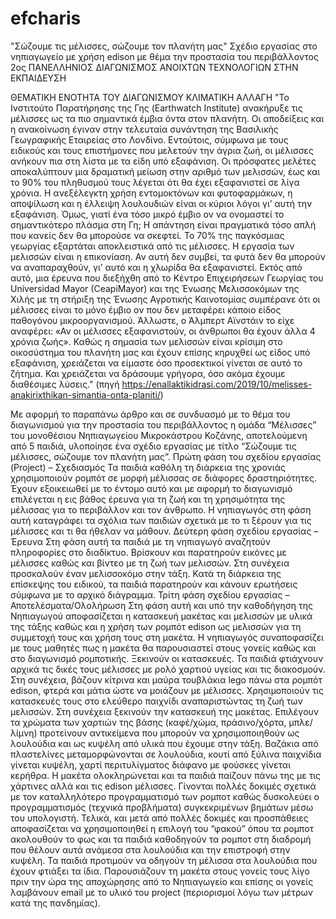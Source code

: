 # efcharis
"Σώζουμε τις μέλισσες, σώζουμε τον πλανήτη μας"
Σχέδιο εργασίας στο νηπιαγωγείο με χρήση edison με θέμα την προστασία του περιβάλλοντος
2ος ΠΑΝΕΛΛΗΝΙΟΣ ΔΙΑΓΩΝΙΣΜΟΣ ΑΝΟΙΧΤΩΝ ΤΕΧΝΟΛΟΓΙΩΝ ΣΤΗΝ ΕΚΠΑΙΔΕΥΣΗ

ΘΕΜΑΤΙΚΗ ΕΝΟΤΗΤΑ ΤΟΥ ΔΙΑΓΩΝΙΣΜΟΥ
ΚΛΙΜΑΤΙΚΗ ΑΛΛΑΓΗ
"Το Ινστιτούτο Παρατήρησης της Γης (Earthwatch Institute) ανακήρυξε τις μέλισσες ως τα πιο σημαντικά έμβια όντα στον πλανήτη. Οι αποδείξεις και η ανακοίνωση έγιναν στην τελευταία συνάντηση της Βασιλικής Γεωγραφικής Εταιρείας στο Λονδίνο. Εντούτοις, σύμφωνα με τους ειδικούς και τους επιστήμονες που μελετούν την άγρια ζωή, οι μέλισσες ανήκουν πια στη λίστα με τα είδη υπό εξαφάνιση.
Οι πρόσφατες μελέτες αποκαλύπτουν μια δραματική μείωση στην αριθμό των μελισσών, έως και το 90% του πληθυσμού τους λέγεται ότι θα έχει εξαφανιστεί σε λίγα χρόνια. Η ανεξέλεγκτη χρήση εντομοκτόνων και φυτοφαρμάκων, η αποψίλωση και η έλλειψη λουλουδιών είναι οι κύριοι λόγοι γι’ αυτή την εξαφάνιση.
Όμως, γιατί ένα τόσο μικρό έμβιο ον να ονομαστεί το σημαντικότερο πλάσμα στη Γη; Η απάντηση είναι πραγματικά τόσο απλή που κανείς δεν θα μπορούσε να σκεφτεί. Το 70% της παγκόσμιας γεωργίας εξαρτάται αποκλειστικά από τις μέλισσες.
Η εργασία των μελισσών είναι η επικονίαση. Αν αυτή δεν συμβεί, τα φυτά δεν θα μπορούν να αναπαραχθούν, γι’ αυτό και η χλωρίδα θα εξαφανιστεί. Εκτός από αυτό, μια έρευνα που διεξήχθη από το Κέντρο Επιχειρήσεων Γεωργίας του Universidad Mayor (CeapiMayor) και της Ένωσης Μελισσοκόμων της Χιλής με τη στήριξη της Ένωσης Αγροτικής Καινοτομίας συμπέρανε ότι οι μέλισσες είναι το μόνο έμβιο ον που δεν μεταφέρει κάποιο είδος παθογόνου μικροοργανισμού.
Άλλωστε, ο Άλμπερτ Αϊνστάιν το είχε αναφέρει: «Αν οι μέλισσες εξαφανιστούν, οι άνθρωποι θα έχουν άλλα 4 χρόνια ζωής». Καθώς η σημασία των μελισσών είναι κρίσιμη στο οικοσύστημα του πλανήτη μας και έχουν επίσης κηρυχθεί ως είδος υπό εξαφάνιση, χρειάζεται να είμαστε όσο προσεκτικοί γίνεται σε αυτό το ζήτημα. Και χρειάζεται να δράσουμε γρήγορα, όσο ακόμα έχουμε διαθέσιμες λύσεις." (πηγή https://enallaktikidrasi.com/2019/10/melisses-anakirixthikan-simantia-onta-planiti/)

Με αφορμή το παραπάνω άρθρο και σε συνδυασμό με το θέμα  του διαγωνισμού για την προστασία του περιβάλλοντος η ομάδα “Μέλισσες” του μονοθέσιου Νηπιαγωγείου Μικροκάστρου Κοζάνης, αποτελούμενη από 5 παιδιά, υλοποίησε ένα σχέδιο εργασίας με τίτλο “Σώζουμε τις μέλισσες, σώζουμε τον πλανήτη μας”. 
 Πρώτη φάση του σχεδίου εργασίας (Project) – Σχεδιασμός
Τα παιδιά καθόλη τη διάρκεια της χρονιάς χρησιμοποιούν ρομπότ σε μορφή μέλισσας σε διάφορες δραστηριότητες. Έχουν εξοικειωθεί με το έντομο αυτό και με αφορμή το διαγωνισμό επιλέγεται η εις βάθος έρευνα για τη ζωή και τη χρησιμότητα της μέλισσας για το περιβάλλον και τον άνθρωπο.
Η νηπιαγωγός στη φάση αυτή καταγράφει τα σχόλια των παιδιών σχετικά με το τι ξέρουν για τις μέλισσες και τι θα ήθελαν να μάθουν. 
Δεύτερη φάση σχεδίου εργασίας – Έρευνα
Στη φάση αυτή τα παιδιά με τη νηπιαγωγό αναζητούν πληροφορίες στο διαδίκτυο. Βρίσκουν και παρατηρούν εικόνες με μέλισσες καθώς και βίντεο με τη ζωή των μελισσών. 
Στη συνέχεια προσκαλούν έναν μελισσοκόμο στην τάξη. Κατά τη διάρκεια της επίσκεψης του ειδικού, τα παιδιά παρατηρούν και κάνουν ερωτήσεις σύμφωνα με το αρχικό διάγραμμα.
Τρίτη φάση σχεδίου εργασίας – Αποτελέσματα/Ολολήρωση
Στη φάση αυτή και υπό την καθοδήγηση της Νηπιαγωγού αποφασίζεται η κατασκευή μακέτας και μελισσών με υλικά της τάξης καθώς και η χρήση των ρομπότ edison ως μελισσών για τη συμμετοχή τους και χρήση τους στη μακέτα. Η νηπιαγωγός συναποφασίζει με τους μαθητές πως η μακέτα θα παρουσιαστεί στους γονείς καθώς και στο διαγωνισμό ρομποτικής. 
Ξεκινούν οι κατασκευές. Τα παιδιά φτιάχνουν αρχικά τις δικές τους μέλισσες με ρολό χαρτιού υγείας  και τις διακοσμούν. Στη συνέχεια, βάζουν κίτρινα και μαύρα τουβλάκια lego πάνω στα ρομπότ edison, φτερά και μάτια ώστε να μοιάζουν με μέλισσες. Χρησιμοποιούν τις κατασκευές τους στο ελεύθερο παιχνίδι αναπαριστώντας τη ζωή των μελισσών.
Στη συνέχεια ξεκινούν την κατασκευή της μακέτας. Επιλέγουν τα χρώματα των χαρτιών της βάσης (καφέ/χώμα, πράσινο/χόρτα, μπλε/λίμνη)  προτείνουν αντικείμενα που μπορούν να χρησιμοποιηθούν ως λουλούδια και ως κυψέλη από υλικά που έχουμε στην τάξη. Βαζάκια από πλαστελίνες μεταμορφώνονται σε λουλούδια, κουτί από ξύλινα παιχνίδια γίνεται κυψέλη, χαρτί  περιτυλίγματος διάφανο με φούσκες γίνεται κερήθρα. Η μακέτα ολοκληρώνεται και τα παιδιά παίζουν πάνω της με τις χάρτινες αλλά και τις edison μέλισσες.
Γίνονται πολλές δοκιμές σχετικά με τον καταλληλότερο προγραμματισμό των ρομποτ καθώς δυσκολεύει ο προγραμματισμός (τεχνικά προβλήματα) συγκεκριμένων βημάτων μέσω του υπολογιστή. Τελικά, και μετά από πολλές δοκιμές και προσπάθειες αποφασίζεται να χρησιμοποιηθεί η επιλογή του “φακού” όπου τα ρομποτ ακολουθούν το φως και τα παιδιά καθοδηγούν τα ρομποτ στη διαδρομή που θέλουν αυτά ανάμεσα στα λουλούδια και την επιστροφή στην κυψέλη. Τα παιδιά προτιμούν να οδηγούν τη μέλισσα στα λουλούδια που έχουν φτιάξει τα ίδια. 
Παρουσιάζουν τη μακέτα στους γονείς τους λίγο πριν την ώρα της αποχώρησης από το Νηπιαγωγείο και επίσης οι γονείς λαμβάνουν email με το υλικό του project (περιορισμοί λόγω των μέτρων κατά της πανδημίας). 
